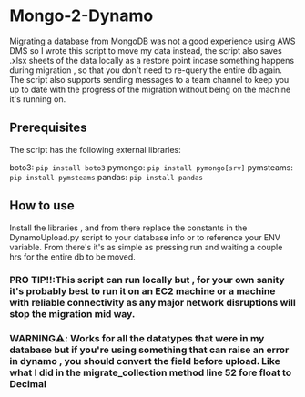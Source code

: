 # Mongo-2-Dynamo

Migrating a database from MongoDB was not a good experience using AWS DMS so I wrote this script to move my data instead, the script also saves .xlsx sheets of the data locally as a restore point incase something happens during migration , so that you don't need to re-query the entire db again.
The script also supports sending messages to a team channel to keep you up to date with the progress of the migration without being on the machine it's running on.  

## Prerequisites

The script has the following external libraries: 

boto3: ```pip install boto3``` 
pymongo: ```pip install pymongo[srv]```
pymsteams: ```pip install pymsteams```
pandas: ```pip install pandas```

## How to use 

Install the libraries , and from there replace the constants in the DynamoUpload.py script to your database info or to reference your ENV variable. From there's it's as simple as pressing run and waiting a couple hrs for the entire db to be moved. 

### PRO TIP‼️:This script can run locally but , for your own sanity it's probably best to run it on an EC2 machine or a machine with reliable connectivity as any major network disruptions will stop the migration mid way.
### WARNING⚠️: Works for all the datatypes that were in my database but if you're using something that can raise an error in dynamo , you should convert the field before upload. Like what I did in the migrate_collection method line 52 fore float to Decimal


